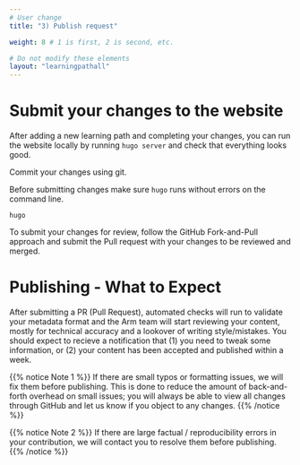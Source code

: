 ```yaml
---
# User change
title: "3) Publish request"

weight: 8 # 1 is first, 2 is second, etc.

# Do not modify these elements
layout: "learningpathall"
---
```


# Submit your changes to the website

After adding a new learning path and completing your changes, you can run the website locally by running `hugo server` and check that everything looks good.

Commit your changes using git.

Before submitting changes make sure `hugo` runs without errors on the command line. 

```console
hugo
```

To submit your changes for review, follow the GitHub Fork-and-Pull approach and submit the Pull request with your changes to be reviewed and merged.



# Publishing - What to Expect

After submitting a PR (Pull Request), automated checks will run to validate your metadata format and the Arm team will start reviewing your content, mostly for technical accuracy and a lookover of writing style/mistakes. You should expect to recieve a notification that (1) you need to tweak some information, or (2) your content has been accepted and published within a week.

{{% notice Note 1 %}}
If there are small typos or formatting issues, we will fix them before publishing. This is done to reduce the amount of back-and-forth overhead on small issues; you will always be able to view all changes through GitHub and let us know if you object to any changes.
{{% /notice %}}

{{% notice Note 2 %}}
If there are large factual / reproducibility errors in your contribution, we will contact you to resolve them before publishing.
{{% /notice %}}
